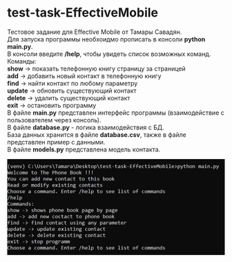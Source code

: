 # test-task-EffectiveMobile
Тестовое задание для Effective Mobile от Тамары Савадян.<br />
Для запуска программы необхоидмо прописать в консоли **python main.py**. <br />
В консоли введите **/help**, чтобы увидеть список возможных команд.<br />
Команды:<br />
**show** -> показать телефонную книгу страницу за страницей<br />
**add** -> добавить новый контакт в телефонную книгу<br />
**find** -> найти контакт по любому параметру<br />
**update** -> обновить существующий контакт<br />
**delete** -> удалить существующий контакт<br />
**exit** -> остановить программу<br />
В файле **main.py** представлен интерфейс программы (взаимодействие с пользователем через консоль).<br />
В файле **database.py** - логика взаимодействия с БД.<br />
База данных хранится в файле **database.csv**, также в файле представлен пример с данными.<br />
В файле **models.py** представлена модель контакта.<br />

![alt text](https://github.com/TamaraSavadyan/test-task-EffectiveMobile/blob/main/console.JPG)


